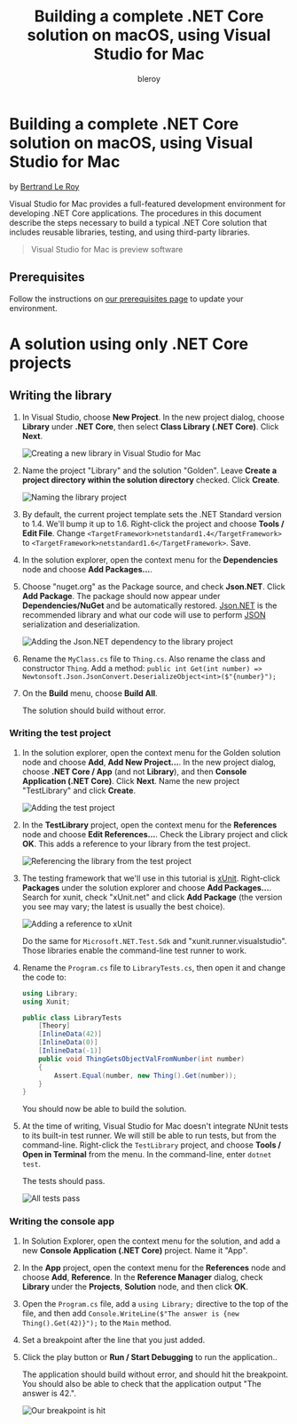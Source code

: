 ﻿---
title: Building a complete .NET Core solution on macOS, using Visual Studio for Mac
description: Building a complete .NET Core solution on macOS, using Visual Studio for Mac
keywords: .NET, .NET Core, macOS, Mac
author: bleroy
manager: wpickett
ms.date: 11/16/2016
ms.topic: article
ms.prod: .net-core
ms.technology: .net-core-technologies
ms.devlang: dotnet
ms.assetid: d743134a-08a3-4ff6-aab7-49f71f0568c3
---

# Building a complete .NET Core solution on macOS, using Visual Studio for Mac

by [Bertrand Le Roy](https://github.com/bleroy)

Visual Studio for Mac provides a full-featured development environment for developing .NET Core applications. The procedures in this document describe the steps necessary to build a typical .NET Core solution that includes reusable libraries, testing, and using third-party libraries.

> Visual Studio for Mac is preview software

## Prerequisites

Follow the instructions on [our prerequisites page](../macos-prerequisites.md) to update your environment.

# A solution using only .NET Core projects

## Writing the library

1. In Visual Studio, choose **New Project**. In the new project dialog, choose **Library** under **.NET Core**, then select **Class Library (.NET Core)**. Click **Next**.

   ![Creating a new library in Visual Studio for Mac](./media/vsmacfull01.png)

2. Name the project "Library" and the solution "Golden". Leave **Create a project directory within the solution directory** checked. Click **Create**.

   ![Naming the library project](./media/vsmacfull02.png)
   
3. By default, the current project template sets the .NET Standard version to 1.4. We'll bump it up to 1.6. Right-click the project and choose **Tools / Edit File**. Change `<TargetFramework>netstandard1.4</TargetFramework>` to `<TargetFramework>netstandard1.6</TargetFramework>`. Save.

4. In the solution explorer, open the context menu for the **Dependencies** node and choose **Add Packages...**.

5. Choose "nuget.org" as the Package source, and check **Json.NET**. Click **Add Package**. The package should now appear under **Dependencies/NuGet** and be automatically restored. [Json.NET](http://www.newtonsoft.com/json) is the recommended library and what our code will use to perform [JSON](http://www.json.org/) serialization and deserialization.

   ![Adding the Json.NET dependency to the library project](./media/vsmacfull03.png)

6. Rename the `MyClass.cs` file to `Thing.cs`. Also rename the class and constructor `Thing`. Add a method: `public int Get(int number) => Newtonsoft.Json.JsonConvert.DeserializeObject<int>($"{number}");`

7. On the **Build** menu, choose **Build All**.

   The solution should build without error.

### Writing the test project

1. In the solution explorer, open the context menu for the Golden solution node and choose **Add**, **Add New Project...**. In the new project dialog, choose **.NET Core / App** (and not **Library**), and then **Console Application (.NET Core)**. Click **Next**. Name the new project "TestLibrary" and click **Create**.

   ![Adding the test project](./media/vsmacfull05.png)

2. In the **TestLibrary** project, open the context menu for the **References** node and choose **Edit References...**. Check the Library project and click **OK**. This adds a reference to your library from the test project.

   ![Referencing the library from the test project](./media/vsmacfull04.png)

3. The testing framework that we'll use in this tutorial is [xUnit](https://xunit.github.io/). Right-click **Packages** under the solution explorer and choose **Add Packages...**. Search for xunit, check "xUnit.net" and click **Add Package** (the version you see may vary; the latest is usually the best choice).

   ![Adding a reference to xUnit](./media/vsmacfull06.png)
   
   Do the same for `Microsoft.NET.Test.Sdk` and "xunit.runner.visualstudio". Those libraries enable the command-line test runner to work.

4. Rename the `Program.cs` file to `LibraryTests.cs`, then open it and change the code to:

    ```csharp
    using Library;
    using Xunit;
    
    public class LibraryTests
        [Theory]
        [InlineData(42)]
        [InlineData(0)]
        [InlineData(-1)]
        public void ThingGetsObjectValFromNumber(int number)
        {
            Assert.Equal(number, new Thing().Get(number));
        }
    }
    ```

   You should now be able to build the solution.
   
5. At the time of writing, Visual Studio for Mac doesn't integrate NUnit tests to its built-in test runner. We will still be able to run tests, but from the command-line. Right-click the `TestLibrary` project, and choose **Tools / Open in Terminal** from the menu. In the command-line, enter `dotnet test`.
   
   The tests should pass.

   ![All tests pass](./media/vsmacfull07.png)

### Writing the console app

1. In Solution Explorer, open the context menu for the solution, and add a new **Console Application (.NET Core)** project. Name it "App".

2. In the **App** project, open the context menu for the **References** node and choose **Add**,  **Reference**. In the **Reference Manager** dialog, check **Library** under the **Projects**, **Solution** node, and then click **OK**.

3. Open the `Program.cs` file, add a `using Library;` directive to the top of the file, and then add `Console.WriteLine($"The answer is {new Thing().Get(42)}");` to the `Main` method.

8. Set a breakpoint after the line that you just added.

9. Click the play button or **Run / Start Debugging** to run the application..

   The application should build without error, and should hit the breakpoint. You should also be able to check that the application output "The answer is 42.".

   ![Our breakpoint is hit](./media/vsmacfull08.png)
